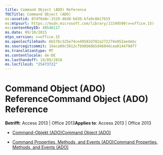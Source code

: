 ```yaml
---
title: Command Object (ADO) Reference
TOCTitle: Command Object (ADO)
ms:assetid: 87df0a0c-1529-46d8-bd36-b7a9c8b17615
ms:mtpsurl: https://msdn.microsoft.com/library/JJ249590(v=office.15)
ms:contentKeyID: 48546117
ms.date: 09/18/2015
mtps_version: v=office.15
ms.openlocfilehash: 6b576c325e74ce49582d782a272274e952ae4ebc
ms.sourcegitcommit: 19aca09c5812cfb98b68b5d4604dcaa814479df7
ms.translationtype: MT
ms.contentlocale: de-DE
ms.lasthandoff: 10/09/2018
ms.locfileid: "25473722"
---
```

# <a name="command-object-ado-reference"></a><span data-ttu-id="45c7e-102">Command Object (ADO) Reference</span><span class="sxs-lookup"><span data-stu-id="45c7e-102">Command Object (ADO) Reference</span></span>


<span data-ttu-id="45c7e-103">**Betrifft**: Access 2013 | Office 2013</span><span class="sxs-lookup"><span data-stu-id="45c7e-103">**Applies to**: Access 2013 | Office 2013</span></span>



  - [<span data-ttu-id="45c7e-104">Command-Objekt (ADO)</span><span class="sxs-lookup"><span data-stu-id="45c7e-104">Command Object (ADO)</span></span>](command-object-ado.md)

  - [<span data-ttu-id="45c7e-105">Command Properties, Methods, and Events (ADO)</span><span class="sxs-lookup"><span data-stu-id="45c7e-105">Command Properties, Methods, and Events (ADO)</span></span>](command-properties-methods-and-events-ado.md)

